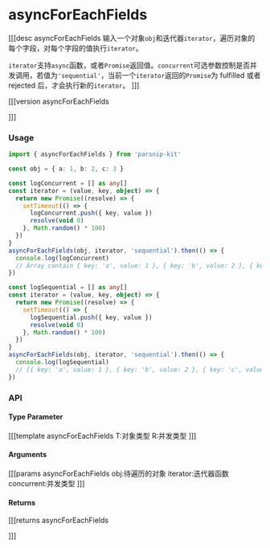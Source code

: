# asyncForEachFields

[[[desc asyncForEachFields
输入一个对象`obj`和迭代器`iterator`，遍历对象的每个字段，对每个字段的值执行`iterator`。

`iterator`支持`async`函数，或者`Promise`返回值。`concurrent`可选参数控制是否并发调用，若值为`'sequential'`，当前一个`iterator`返回的`Promise`为 fulfilled 或者 rejected 后，才会执行新的`iterator`。
]]]

[[[version asyncForEachFields
  
]]]

### Usage

```ts
import { asyncForEachFields } from 'parsnip-kit'

const obj = { a: 1, b: 2, c: 3 }

const logConcurrent = [] as any[]
const iterator = (value, key, object) => {
  return new Promise((resolve) => {
    setTimeout(() => {
      logConcurrent.push({ key, value })
      resolve(void 0)
    }, Math.random() * 100)
  })
}
asyncForEachFields(obj, iterator, 'sequential').then(() => {
  console.log(logConcurrent)
  // Array contain { key: 'a', value: 1 }, { key: 'b', value: 2 }, { key: 'c', value: 3 } with random order.
})

const logSequential = [] as any[]
const iterator = (value, key, object) => {
  return new Promise((resolve) => {
    setTimeout(() => {
      logSequential.push({ key, value })
      resolve(void 0)
    }, Math.random() * 100)
  })
}
asyncForEachFields(obj, iterator, 'sequential').then(() => {
  console.log(logSequential)
  // [{ key: 'a', value: 1 }, { key: 'b', value: 2 }, { key: 'c', value: 3 }]
})
```


### API

#### Type Parameter

[[[template asyncForEachFields
T:对象类型
R:并发类型
]]]

#### Arguments

[[[params asyncForEachFields
obj:待遍历的对象
iterator:迭代器函数
concurrent:并发类型
]]]

#### Returns

[[[returns asyncForEachFields

]]]